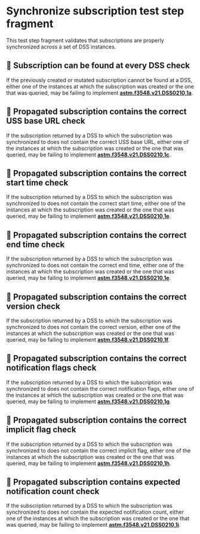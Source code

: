# Synchronize subscription test step fragment

This test step fragment validates that subscriptions are properly synchronized across a set of DSS instances.

## 🛑 Subscription can be found at every DSS check

If the previously created or mutated subscription cannot be found at a DSS, either one of the instances at which the subscription was created or the one that was queried,
may be failing to implement **[astm.f3548.v21.DSS0210,1a](../../../../../../requirements/astm/f3548/v21.md)**.

## 🛑 Propagated subscription contains the correct USS base URL check

If the subscription returned by a DSS to which the subscription was synchronized to does not contain the correct USS base URL,
either one of the instances at which the subscription was created or the one that was queried, may be failing to implement **[astm.f3548.v21.DSS0210,1c](../../../../../../requirements/astm/f3548/v21.md)**.

## 🛑 Propagated subscription contains the correct start time check

If the subscription returned by a DSS to which the subscription was synchronized to does not contain the correct start time,
either one of the instances at which the subscription was created or the one that was queried, may be failing to implement **[astm.f3548.v21.DSS0210,1e](../../../../../../requirements/astm/f3548/v21.md)**.

## 🛑 Propagated subscription contains the correct end time check

If the subscription returned by a DSS to which the subscription was synchronized to does not contain the correct end time,
either one of the instances at which the subscription was created or the one that was queried, may be failing to implement **[astm.f3548.v21.DSS0210,1e](../../../../../../requirements/astm/f3548/v21.md)**.

## 🛑 Propagated subscription contains the correct version check

If the subscription returned by a DSS to which the subscription was synchronized to does not contain the correct version,
either one of the instances at which the subscription was created or the one that was queried, may be failing to implement **[astm.f3548.v21.DSS0210,1f](../../../../../../requirements/astm/f3548/v21.md)**.

## 🛑 Propagated subscription contains the correct notification flags check

If the subscription returned by a DSS to which the subscription was synchronized to does not contain the correct notification flags,
either one of the instances at which the subscription was created or the one that was queried, may be failing to implement **[astm.f3548.v21.DSS0210,1g](../../../../../../requirements/astm/f3548/v21.md)**.

## 🛑 Propagated subscription contains the correct implicit flag check

If the subscription returned by a DSS to which the subscription was synchronized to does not contain the correct implicit flag,
either one of the instances at which the subscription was created or the one that was queried, may be failing to implement **[astm.f3548.v21.DSS0210,1h](../../../../../../requirements/astm/f3548/v21.md)**.

## 🛑 Propagated subscription contains expected notification count check

If the subscription returned by a DSS to which the subscription was synchronized to does not contain the expected notification count,
either one of the instances at which the subscription was created or the one that was queried, may be failing to implement **[astm.f3548.v21.DSS0210,1i](../../../../../../requirements/astm/f3548/v21.md)**.

